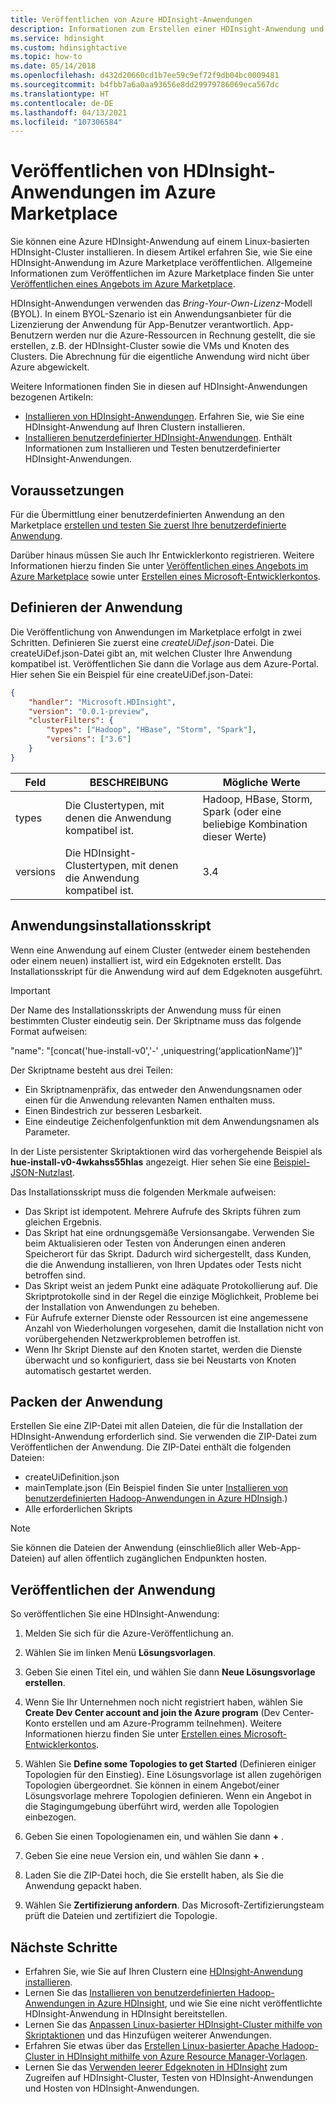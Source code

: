 ```yaml
---
title: Veröffentlichen von Azure HDInsight-Anwendungen
description: Informationen zum Erstellen einer HDInsight-Anwendung und deren anschließender Veröffentlichung im Azure Marketplace.
ms.service: hdinsight
ms.custom: hdinsightactive
ms.topic: how-to
ms.date: 05/14/2018
ms.openlocfilehash: d432d20660cd1b7ee59c9ef72f9db04bc0009481
ms.sourcegitcommit: b4fbb7a6a0aa93656e8dd29979786069eca567dc
ms.translationtype: HT
ms.contentlocale: de-DE
ms.lasthandoff: 04/13/2021
ms.locfileid: "107306584"
---
```

# <a name="publish-an-hdinsight-application-in-the-azure-marketplace"></a>Veröffentlichen von HDInsight-Anwendungen im Azure Marketplace
Sie können eine Azure HDInsight-Anwendung auf einem Linux-basierten HDInsight-Cluster installieren. In diesem Artikel erfahren Sie, wie Sie eine HDInsight-Anwendung im Azure Marketplace veröffentlichen. Allgemeine Informationen zum Veröffentlichen im Azure Marketplace finden Sie unter [Veröffentlichen eines Angebots im Azure Marketplace](../marketplace/overview.md).

HDInsight-Anwendungen verwenden das *Bring-Your-Own-Lizenz*-Modell (BYOL). In einem BYOL-Szenario ist ein Anwendungsanbieter für die Lizenzierung der Anwendung für App-Benutzer verantwortlich. App-Benutzern werden nur die Azure-Ressourcen in Rechnung gestellt, die sie erstellen, z.B. der HDInsight-Cluster sowie die VMs und Knoten des Clusters. Die Abrechnung für die eigentliche Anwendung wird nicht über Azure abgewickelt.

Weitere Informationen finden Sie in diesen auf HDInsight-Anwendungen bezogenen Artikeln:

* [Installieren von HDInsight-Anwendungen](hdinsight-apps-install-applications.md). Erfahren Sie, wie Sie eine HDInsight-Anwendung auf Ihren Clustern installieren.
* [Installieren benutzerdefinierter HDInsight-Anwendungen](hdinsight-apps-install-custom-applications.md). Enthält Informationen zum Installieren und Testen benutzerdefinierter HDInsight-Anwendungen.

## <a name="prerequisites"></a>Voraussetzungen
Für die Übermittlung einer benutzerdefinierten Anwendung an den Marketplace [erstellen und testen Sie zuerst Ihre benutzerdefinierte Anwendung](hdinsight-apps-install-custom-applications.md).

Darüber hinaus müssen Sie auch Ihr Entwicklerkonto registrieren. Weitere Informationen hierzu finden Sie unter [Veröffentlichen eines Angebots im Azure Marketplace](../marketplace/overview.md) sowie unter [Erstellen eines Microsoft-Entwicklerkontos](../marketplace/overview.md).

## <a name="define-the-application"></a>Definieren der Anwendung
Die Veröffentlichung von Anwendungen im Marketplace erfolgt in zwei Schritten. Definieren Sie zuerst eine *createUiDef.json*-Datei. Die createUiDef.json-Datei gibt an, mit welchen Cluster Ihre Anwendung kompatibel ist. Veröffentlichen Sie dann die Vorlage aus dem Azure-Portal. Hier sehen Sie ein Beispiel für eine createUiDef.json-Datei:

```json
{
    "handler": "Microsoft.HDInsight",
    "version": "0.0.1-preview",
    "clusterFilters": {
        "types": ["Hadoop", "HBase", "Storm", "Spark"],
        "versions": ["3.6"]
    }
}
```

| Feld | BESCHREIBUNG | Mögliche Werte |
| --- | --- | --- |
| types |Die Clustertypen, mit denen die Anwendung kompatibel ist. |Hadoop, HBase, Storm, Spark (oder eine beliebige Kombination dieser Werte) |
| versions |Die HDInsight-Clustertypen, mit denen die Anwendung kompatibel ist. |3.4 |

## <a name="application-installation-script"></a>Anwendungsinstallationsskript
Wenn eine Anwendung auf einem Cluster (entweder einem bestehenden oder einem neuen) installiert ist, wird ein Edgeknoten erstellt. Das Installationsskript für die Anwendung wird auf dem Edgeknoten ausgeführt.

  > [!IMPORTANT]  
  > Der Name des Installationsskripts der Anwendung muss für einen bestimmten Cluster eindeutig sein. Der Skriptname muss das folgende Format aufweisen:
  > 
  > "name": "[concat('hue-install-v0','-' ,uniquestring(‘applicationName’)]"
  > 
  > Der Skriptname besteht aus drei Teilen:
  > 
  > * Ein Skriptnamenpräfix, das entweder den Anwendungsnamen oder einen für die Anwendung relevanten Namen enthalten muss.
  > * Einen Bindestrich zur besseren Lesbarkeit.
  > * Eine eindeutige Zeichenfolgenfunktion mit dem Anwendungsnamen als Parameter.
  > 
  > In der Liste persistenter Skriptaktionen wird das vorhergehende Beispiel als **hue-install-v0-4wkahss55hlas** angezeigt. Hier sehen Sie eine [Beispiel-JSON-Nutzlast](https://raw.githubusercontent.com/hdinsight/Iaas-Applications/master/Hue/azuredeploy.json).
  > 

Das Installationsskript muss die folgenden Merkmale aufweisen:
* Das Skript ist idempotent. Mehrere Aufrufe des Skripts führen zum gleichen Ergebnis.
* Das Skript hat eine ordnungsgemäße Versionsangabe. Verwenden Sie beim Aktualisieren oder Testen von Änderungen einen anderen Speicherort für das Skript. Dadurch wird sichergestellt, dass Kunden, die die Anwendung installieren, von Ihren Updates oder Tests nicht betroffen sind. 
* Das Skript weist an jedem Punkt eine adäquate Protokollierung auf. Die Skriptprotokolle sind in der Regel die einzige Möglichkeit, Probleme bei der Installation von Anwendungen zu beheben.
* Für Aufrufe externer Dienste oder Ressourcen ist eine angemessene Anzahl von Wiederholungen vorgesehen, damit die Installation nicht von vorübergehenden Netzwerkproblemen betroffen ist.
* Wenn Ihr Skript Dienste auf den Knoten startet, werden die Dienste überwacht und so konfiguriert, dass sie bei Neustarts von Knoten automatisch gestartet werden.

## <a name="package-the-application"></a>Packen der Anwendung
Erstellen Sie eine ZIP-Datei mit allen Dateien, die für die Installation der HDInsight-Anwendung erforderlich sind. Sie verwenden die ZIP-Datei zum Veröffentlichen der Anwendung. Die ZIP-Datei enthält die folgenden Dateien:

* createUiDefinition.json
* mainTemplate.json (Ein Beispiel finden Sie unter [Installieren von benutzerdefinierten Hadoop-Anwendungen in Azure HDInsigh](hdinsight-apps-install-custom-applications.md).)
* Alle erforderlichen Skripts

> [!NOTE]  
> Sie können die Dateien der Anwendung (einschließlich aller Web-App-Dateien) auf allen öffentlich zugänglichen Endpunkten hosten.

## <a name="publish-the-application"></a>Veröffentlichen der Anwendung
So veröffentlichen Sie eine HDInsight-Anwendung:

1. Melden Sie sich für die Azure-Veröffentlichung an.

2. Wählen Sie im linken Menü **Lösungsvorlagen**.
3. Geben Sie einen Titel ein, und wählen Sie dann **Neue Lösungsvorlage erstellen**.
4. Wenn Sie Ihr Unternehmen noch nicht registriert haben, wählen Sie **Create Dev Center account and join the Azure program** (Dev Center-Konto erstellen und am Azure-Programm teilnehmen).  Weitere Informationen hierzu finden Sie unter [Erstellen eines Microsoft-Entwicklerkontos](../marketplace/overview.md).
5. Wählen Sie **Define some Topologies to get Started** (Definieren einiger Topologien für den Einstieg). Eine Lösungsvorlage ist allen zugehörigen Topologien übergeordnet. Sie können in einem Angebot/einer Lösungsvorlage mehrere Topologien definieren. Wenn ein Angebot in die Stagingumgebung überführt wird, werden alle Topologien einbezogen. 
6. Geben Sie einen Topologienamen ein, und wählen Sie dann **+** .
7. Geben Sie eine neue Version ein, und wählen Sie dann **+** .
8. Laden Sie die ZIP-Datei hoch, die Sie erstellt haben, als Sie die Anwendung gepackt haben.  
9. Wählen Sie **Zertifizierung anfordern**. Das Microsoft-Zertifizierungsteam prüft die Dateien und zertifiziert die Topologie.

## <a name="next-steps"></a>Nächste Schritte
* Erfahren Sie, wie Sie auf Ihren Clustern eine [HDInsight-Anwendung installieren](hdinsight-apps-install-applications.md).
* Lernen Sie das [Installieren von benutzerdefinierten Hadoop-Anwendungen in Azure HDInsight](hdinsight-apps-install-custom-applications.md), und wie Sie eine nicht veröffentlichte HDInsight-Anwendung in HDInsight bereitstellen.
* Lernen Sie das [Anpassen Linux-basierter HDInsight-Cluster mithilfe von Skriptaktionen](hdinsight-hadoop-customize-cluster-linux.md) und das Hinzufügen weiterer Anwendungen. 
* Erfahren Sie etwas über das [Erstellen Linux-basierter Apache Hadoop-Cluster in HDInsight mithilfe von Azure Resource Manager-Vorlagen](hdinsight-hadoop-create-linux-clusters-arm-templates.md).
* Lernen Sie das [Verwenden leerer Edgeknoten in HDInsight](hdinsight-apps-use-edge-node.md) zum Zugreifen auf HDInsight-Cluster, Testen von HDInsight-Anwendungen und Hosten von HDInsight-Anwendungen.
